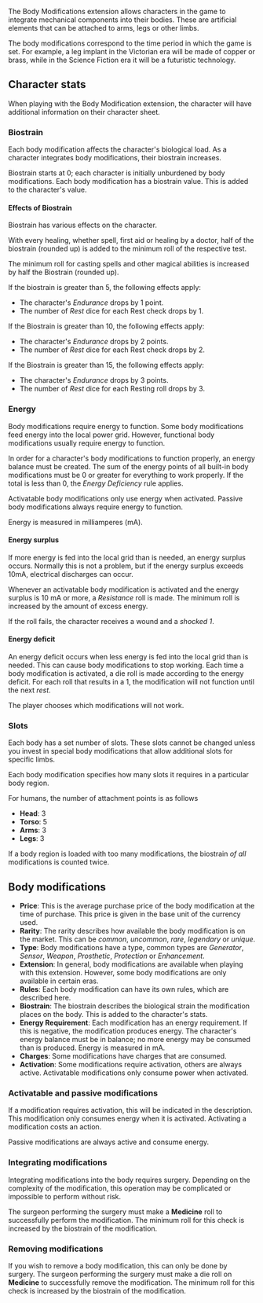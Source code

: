 The Body Modifications extension allows characters in the game to integrate mechanical components into their bodies. These are artificial elements that can be attached to arms, legs or other limbs.

The body modifications correspond to the time period in which the game is set. For example, a leg implant in the Victorian era will be made of copper or brass, while in the Science Fiction era it will be a futuristic technology.

## Character stats

When playing with the Body Modification extension, the character will have additional information on their character sheet.

### Biostrain

Each body modification affects the character's biological load. As a character integrates body modifications, their biostrain increases.

Biostrain starts at 0; each character is initially unburdened by body modifications. Each body modification has a biostrain value. This is added to the character's value.

#### Effects of Biostrain

Biostrain has various effects on the character.

With every healing, whether spell, first aid or healing by a doctor, half of the biostrain (rounded up) is added to the minimum roll of the respective test.

The minimum roll for casting spells and other magical abilities is increased by half the Biostrain (rounded up).

If the biostrain is greater than 5, the following effects apply:

* The character's *Endurance* drops by 1 point.
* The number of *Rest* dice for each Rest check drops by 1.

If the Biostrain is greater than 10, the following effects apply:

* The character's *Endurance* drops by 2 points.
* The number of *Rest* dice for each Rest check drops by 2.

If the Biostrain is greater than 15, the following effects apply:

* The character's *Endurance* drops by 3 points.
* The number of *Rest* dice for each Resting roll drops by 3.

### Energy

Body modifications require energy to function. Some body modifications feed energy into the local power grid. However, functional body modifications usually require energy to function.

In order for a character's body modifications to function properly, an energy balance must be created. The sum of the energy points of all built-in body modifications must be 0 or greater for everything to work properly. If the total is less than 0, the *Energy Deficiency* rule applies.

Activatable body modifications only use energy when activated. Passive body modifications always require energy to function.

Energy is measured in milliamperes (mA).

#### Energy surplus

If more energy is fed into the local grid than is needed, an energy surplus occurs. Normally this is not a problem, but if the energy surplus exceeds 10mA, electrical discharges can occur.

Whenever an activatable body modification is activated and the energy surplus is 10 mA or more, a *Resistance* roll is made. The minimum roll is increased by the amount of excess energy.

If the roll fails, the character receives a wound and a *shocked 1*.

#### Energy deficit

An energy deficit occurs when less energy is fed into the local grid than is needed. This can cause body modifications to stop working. Each time a body modification is activated, a die roll is made according to the energy deficit. For each roll that results in a 1, the modification will not function until the next *rest*.

The player chooses which modifications will not work.

### Slots

Each body has a set number of slots. These slots cannot be changed unless you invest in special body modifications that allow additional slots for specific limbs.

Each body modification specifies how many slots it requires in a particular body region.

For humans, the number of attachment points is as follows

* **Head**: 3
* **Torso**: 5
* **Arms**: 3
* **Legs**: 3

If a body region is loaded with too many modifications, the biostrain *of all* modifications is counted twice.

## Body modifications

* **Price**: This is the average purchase price of the body modification at the time of purchase. This price is given in the base unit of the currency used.
* **Rarity**: The rarity describes how available the body modification is on the market. This can be *common*, *uncommon*, *rare*, *legendary* or *unique*.
* **Type**: Body modifications have a type, common types are *Generator*, *Sensor*, *Weapon*, *Prosthetic*, *Protection* or *Enhancement*.
* **Extension**: In general, body modifications are available when playing with this extension. However, some body modifications are only available in certain eras.
* **Rules**: Each body modification can have its own rules, which are described here.
* **Biostrain**: The biostrain describes the biological strain the modification places on the body. This is added to the character's stats.
* **Energy Requirement**: Each modification has an energy requirement. If this is negative, the modification produces energy. The character's energy balance must be in balance; no more energy may be consumed than is produced. Energy is measured in mA.
* **Charges**: Some modifications have charges that are consumed.
* **Activation**: Some modifications require activation, others are always active. Activatable modifications only consume power when activated.

### Activatable and passive modifications

If a modification requires activation, this will be indicated in the description. This modification only consumes energy when it is activated. Activating a modification costs an action.

Passive modifications are always active and consume energy.

### Integrating modifications

Integrating modifications into the body requires surgery. Depending on the complexity of the modification, this operation may be complicated or impossible to perform without risk.

The surgeon performing the surgery must make a **Medicine** roll to successfully perform the modification. The minimum roll for this check is increased by the biostrain of the modification.

### Removing modifications

If you wish to remove a body modification, this can only be done by surgery. The surgeon performing the surgery must make a die roll on **Medicine** to successfully remove the modification. The minimum roll for this check is increased by the biostrain of the modification.
